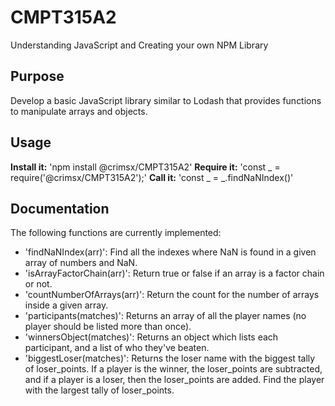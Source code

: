 # CMPT315A2
Understanding JavaScript and Creating your own NPM Library

## Purpose
Develop a basic JavaScript library similar to Lodash that provides functions to manipulate arrays and objects. 

## Usage
**Install it:**
'npm install @crimsx/CMPT315A2'
**Require it:**
'const _ = require('@crimsx/CMPT315A2');'
**Call it:**
'const _ = _.findNaNIndex()'
## Documentation
The following functions are currently implemented:
* 'findNaNIndex(arr)': Find all the indexes where NaN is found in a given array of numbers and NaN. 
* 'isArrayFactorChain(arr)': Return true or false if an array is a factor chain or not. 
* 'countNumberOfArrays(arr)': Return the count for the number of arrays inside a given array. 
* 'participants(matches)': Returns an array of all the player names (no player should be listed more than once). 
* 'winnersObject(matches)': Returns an object which lists each participant, and a list of who they've beaten. 
* 'biggestLoser(matches)': Returns the loser name with the biggest tally of loser_points. If a player is the winner, the loser_points are subtracted, and if a player is a loser, then the loser_points are added. Find the player with the largest tally of loser_points. 
